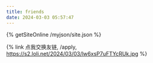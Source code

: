```yaml
---
title: friends
date: 2024-03-03 05:57:47
---
```

{% getSiteOnline /myjson/site.json %}

{% link 点我交换友链, /apply, https://s2.loli.net/2024/03/03/lw6xsP7uFTYcRUk.jpg %}